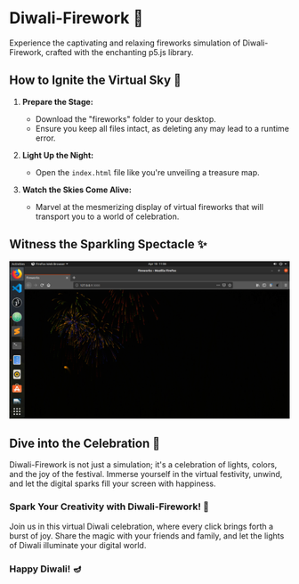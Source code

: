 # Diwali-Firework 🎇

Experience the captivating and relaxing fireworks simulation of Diwali-Firework, crafted with the enchanting p5.js library.

## How to Ignite the Virtual Sky 🚀

1. **Prepare the Stage:**
   - Download the "fireworks" folder to your desktop.
   - Ensure you keep all files intact, as deleting any may lead to a runtime error.

2. **Light Up the Night:**
   - Open the `index.html` file like you're unveiling a treasure map.

3. **Watch the Skies Come Alive:**
   - Marvel at the mesmerizing display of virtual fireworks that will transport you to a world of celebration.

## Witness the Sparkling Spectacle ✨

![Diwali Firework](https://github.com/Supriyo-455/Diwali-Firework/blob/master/Screenshot%20from%202020-04-18%2011-06-28.png)

## Dive into the Celebration 🎉

Diwali-Firework is not just a simulation; it's a celebration of lights, colors, and the joy of the festival. Immerse yourself in the virtual festivity, unwind, and let the digital sparks fill your screen with happiness.

### Spark Your Creativity with Diwali-Firework! 🌟

Join us in this virtual Diwali celebration, where every click brings forth a burst of joy. Share the magic with your friends and family, and let the lights of Diwali illuminate your digital world.

### Happy Diwali! 🪔
